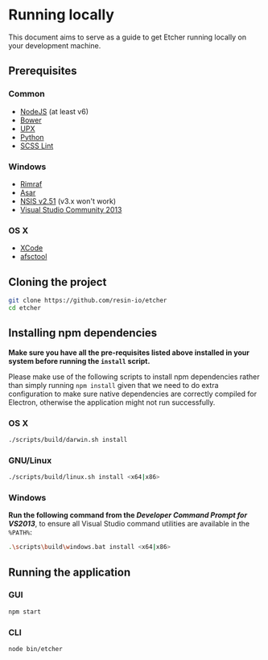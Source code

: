 Running locally
===============

This document aims to serve as a guide to get Etcher running locally on your
development machine.

Prerequisites
-------------

### Common

- [NodeJS](https://nodejs.org) (at least v6)
- [Bower](http://bower.io)
- [UPX](http://upx.sourceforge.net)
- [Python](https://www.python.org)
- [SCSS Lint](https://github.com/brigade/scss-lint/)

### Windows

- [Rimraf](https://github.com/isaacs/rimraf)
- [Asar](https://github.com/electron/asar)
- [NSIS v2.51](http://nsis.sourceforge.net/Main_Page) (v3.x won't work)
- [Visual Studio Community 2013](https://www.visualstudio.com/en-us/news/vs2013-community-vs.aspx)

### OS X

- [XCode](https://developer.apple.com/xcode/)
- [afsctool](https://brkirch.wordpress.com/afsctool/)

Cloning the project
-------------------

```sh
git clone https://github.com/resin-io/etcher
cd etcher
```

Installing npm dependencies
---------------------------

**Make sure you have all the pre-requisites listed above installed in your
system before running the `install` script.**

Please make use of the following scripts to install npm dependencies rather
than simply running `npm install` given that we need to do extra configuration
to make sure native dependencies are correctly compiled for Electron, otherwise
the application might not run successfully.

### OS X

```sh
./scripts/build/darwin.sh install
```

### GNU/Linux

```sh
./scripts/build/linux.sh install <x64|x86>
```

### Windows

**Run the following command from the _Developer Command Prompt for VS2013_**,
to ensure all Visual Studio command utilities are available in the `%PATH%`:

```sh
.\scripts\build\windows.bat install <x64|x86>
```

Running the application
-----------------------

### GUI

```sh
npm start
```

### CLI

```sh
node bin/etcher
```
